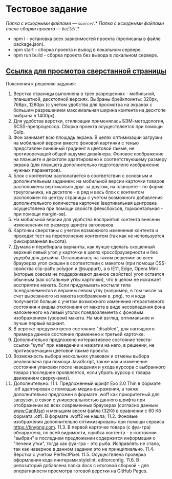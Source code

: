 # Тестовое задание

*Папка с исходными файлами — `source/`.**
*Папка с исходными файлами после сборки проекта — `build/`.**

* npm i - установка всех зависимостей проекта (прописаны в файле package.json).
* npm start - cборка проекта и вывод в локальном сервере.
* npm run build - cборка проекта без вывода в локальном сервере.

## [Ссылка для просмотра сверстанной страницы](https://elenhtml.github.io/testwork)

Пояснения к решению задания:

1. Верстка страницы выполнена в трех разрешениях - мобильной, планшетной, десктопной версиях. 
Выбраны брейкпоинты: 320px, 768px, 1280px (с учетом удобства для просмотра на экранах с большим разрешением максимальная ширина контента на десктопе выбрана в 1400px).
2. Для удобства верстки, стилизации применялась БЭМ-методология, SCSS-препроцессор. Сборка проекта осуществляется при помощи Gulp.
3. Фон занимает всю площадь экрана. В целях оптимизации загрузки на мобильной версии вместо фоновой картинки с тенью представлен линейный градиент в цветовой гамме, не противоречащей общей задумке дизайнера.
Фоновое изображение на планшете и десктопе адаптировано к соответствующему размеру экрана (для планшета дополнительно подготовлено изображение нужных параметров).
4. Блок с контентом располагается в соответствии с основным и дополнительным заданием: на мобильной версии карточки товаров расположены вертикально друг за другом, на планшете - по форме треугольника, на десктопе - в ряд и весь блок с контентом расположен по центру страницы с учетом возможного добавления дополнительного количества карточек (вертикальная центровка осуществлена при помощи свойств флексбоксов, горизонтальная - при помощи margin-ов).
5. На мобильной версии для удобства восприятия контента внесены измененения по размеру шрифта заголовков.
6. Карточки сверстаны с учетом возможного изменения контента и проходят тест на переполнение контентом (так как не используется фиксированная высота).
7. Думала и перебирала варианты, как лучше сделать скошенный верхний левый угол у карточки в целях кроссбраузерности и без ущерба для дизайна. Остановилась на таком решении: во всех браузерах угол скошен в соответствии с макетом (при помощи CSS-свойства clip-path: polygon и @suppurt), а в IE11, Edge, Opera Mini (которые совсем не поддерживают данное свойство) угол остается обычным (как остальные углы карточки), что в целом не искажает восприятие макета. Если придумывать костыли типа псевдоэлементов в верхнем левом углу (например, в том числе за счет вырезанного из макета изображения в .png), то и кода получается больше с учетом возможного изменения нтерактивного состояния и видны отклонения от макета в виде несовпадения фона наложенного на левый уголок псевдоэлемента с фоновым изображением (узором) макета. На мой взгляд, оптимальнее и лучше первый вариант.
8. В верстке предусмотрено состояние "disabled", для наглядного примера данное состояние применено к третьей карточке.
9. Дополнительно предложено интерактивное состояние текста-ссылки "купи" при наведении и нажатии на него, в решении, не противоречащим цветовой гамме проекта.
10. Возможность выбора нескольких упаковок и отмены выбора реализована при помощи JavaScript, также как и изменение состояния упаковки после наведения и ухода курсора с выбранного товара (последнее проявляется, если убрать курсор с товара движением сверху-вниз).
11. Дополнительно: 
11.1. Предложенный шрифт Exo 2.0 Thin в формате .otf адаптирован с помощью медиа-выражения, а также дополнительно предложен в формате .woff как приоритетный для загрузки, в связи с универсальностью данного шрифта при отображении во всех современных браузерах (согласно данным www.CanIUse) и меньшим весом файла (32Кб в сравнении с 60 Кб формата .otf). В формате .woff2 не нашла;
11.2. Фоновые изображения дополнительно оптимизированы при помощи сервиса https://tinypng.com.
11.3. В первой карточке товара (с фуа-гра) обнаружена, по всей видимости, ошибка контента - в состоянии "выбран" в последнем предложении содержится информация о "печени утки", тогда как фуа-гра - это рыба. Исправлять не стала, так как наверное в данном задании это не принципиально.
11.4. Верстка с учетом PerfectPixel. 
11.5. Осуществлена проверка оформления кода линтерами stylelint, editorconfig.
11.6. В репозиторий добавлена папка docs с итоговой сборкой - для оперативности просмотра готовой верстки на GitHub Pages.
